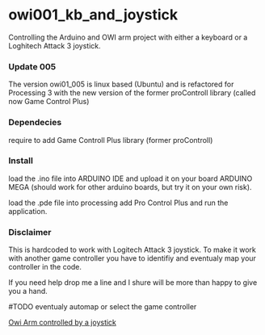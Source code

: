 # owi001_kb_and_joystick
Controlling the Arduino and OWI arm project with either a keyboard or a Loghitech Attack 3 joystick.

### Update 005 
The version owi01_005 is linux based (Ubuntu) 
and is refactored for Processing 3 
with the new version of the former proControll library (called now Game Control Plus)

### Dependecies 
require to add Game Controll Plus library (former proControll)

### Install
load the .ino file into ARDUINO IDE and upload it on your board ARDUINO MEGA (should work for other arduino boards, but try it on your own risk). 

load the .pde file into processing add Pro Control Plus and run the application.

### Disclaimer
This is hardcoded to work with Logitech Attack 3 joystick.
To make it work with another game controller you have to identifiy and eventualy map
your controller in the code.

If you need help drop me a line and I shure will be more than happy to give you a hand.

#TODO
eventualy automap or select the game controller


[Owi Arm controlled by a joystick](https://youtu.be/QRYcRvbPPYo)

